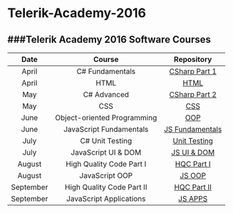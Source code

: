 # Telerik-Academy-2016
###Telerik Academy 2016 Software Courses
---
|       Date    | Course |              Repository              |
|:---------------:|:----------------------------------:|:-----------------------------------------------------:|
| April |C# Fundamentals| [CSharp Part 1](https://github.com/tpopov94/Telerik-Academy-2016/tree/master/CSharp%20Part%20I) |
|  April |HTML|[HTML](https://github.com/tpopov94/Telerik-Academy-2016/tree/master/CSharp%20Part%20I) |
|  May | C# Advanced|[CSharp Part 2](https://github.com/tpopov94/Telerik-Academy-2016/tree/master/CSharp%20Part%20II)  |
| May |CSS| [CSS](https://github.com/tpopov94/Telerik-Academy-2016/tree/master/CSS) |
|  June  |  Object-oriented Programming|[OOP](https://github.com/tpopov94/Telerik-Academy-2016/tree/master/OOP)    |
| June |JavaScript Fundamentals | [JS Fundamentals](https://github.com/tpopov94/Telerik-Academy-2016/tree/master/JavaScript%20Fundamentals)|
|   July  |C# Unit Testing|[Unit Testing](https://github.com/tpopov94/Telerik-Academy-2016/tree/master/Hiqh%20Quality%20Code/Unit%20Testing)          |
|   July  |JavaScript UI & DOM |[JS UI & DOM](https://github.com/tpopov94/Telerik-Academy-2016/tree/master/JavaScript%20UI%20%26%20DOM)         |
|   August  |High Quality Code Part I|  [HQC Part I](https://github.com/tpopov94/Telerik-Academy-2016/tree/master/Hiqh%20Quality%20Code/High%20Quality%20Code%20Part%20I)    |
|   August  |JavaScript OOP|  [JS OOP](https://github.com/tpopov94/Telerik-Academy-2016/tree/master/JavaScript%20OOP)    |
|   September  |High Quality Code Part II  |  [HQC Part II](https://github.com/tpopov94/Telerik-Academy-2016/tree/master/Hiqh%20Quality%20Code/High%20Quality%20Code%20Part%20II)    |
|   September  |JavaScript Applications |  [JS APPS](https://github.com/tpopov94/Telerik-Academy-2016/tree/master/JavaScript%20Applications)|